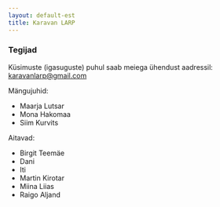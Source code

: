 ```yaml
---
layout: default-est
title: Karavan LARP
---
```

### Tegijad

Küsimuste (igasuguste) puhul saab meiega ühendust aadressil: karavanlarp@gmail.com

Mängujuhid:
* Maarja Lutsar
* Mona Hakomaa
* Siim Kurvits

Aitavad:
* Birgit Teemäe
* Dani
* Iti
* Martin Kirotar
* Miina Liias
* Raigo Aljand